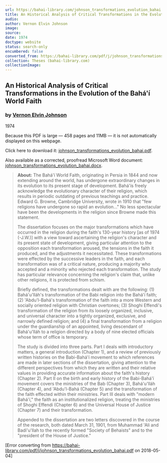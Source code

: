 ```yaml
---
url: https://bahai-library.com/johnson_transformations_evolution_bahai
title: An Historical Analysis of Critical Transformations in the Evolution of the Bahá'í World Faith
audio: 
author: Vernon Elvin Johnson
image: 
source: 
date: 1974
doctype: website
status: search-only
encumbered: false
converted_from: https://bahai-library.com/pdf/j/johnson_transformations_evolution_bahai.pdf
collection: Theses (bahai-library.com)
collectionImage: 
---
```



## An Historical Analysis of Critical Transformations in the Evolution of the Bahá'í World Faith

### by [Vernon Elvin Johnson](https://bahai-library.com/author/Vernon+Elvin+Johnson)

1974


Because this PDF is large — 458 pages and 11MB — it is not automatically displayed on this webpage.

Click here to download it: [johnson\_transformations\_evolution_bahai.pdf](https://bahai-library.com/pdf/j/johnson_transformations_evolution_bahai.pdf).

Also available as a corrected, proofread Microsoft Word document: [johnson\_transformations\_evolution_bahai.docx](https://bahai-library.com/docs/j/johnson_transformations_evolution_bahai.docx).

> **About:** The Bahá'í World Faith, originating in Persia in 1844 and now extending around the world, has undergone extraordinary changes in its evolution to its present stage of development. Bahá'ís freely acknowledge the evolutionary character of their religion, which results in periodic outdating of previous teachings and practice. Edward G. Browne, Cambridge University, wrote in 1910 that "few religions have undergone so rapid an evolution..." No less spectacular have been the developments in the religion since Browne made this statement.
> 
> The dissertation focuses on the major transformations which have occurred in the religion during the faith's 130-year history \[as of 1974 (-J.W.)\] with a view toward ascertaining the religion's character and its present state of development, giving particular attention to the opposition each transformation aroused, the tensions in the faith it produced, and the adjustments it necessitated. These transformations were effected by the successive leaders in the faith, and each transformation was of a critical nature, producing a majority who accepted and a minority who rejected each transformation. The study has particular relevance concerning the religion's claim that, unlike other religions, it is protected from schism.
> 
> Briefly defined, the transformations dealt with are the following: (1) Bahá'u'lláh's transformation of the Babi religion into the Bahá'í faith; (2) 'Abdu'l-Bahá's transformation of the faith into a more Western and socially oriented religion with Christian overtones; (3) Shoghi Effendi's transformation of the religion from its loosely organized, inclusive, and universal character into a tightly organized, exclusive, and narrowly defined religion; and (4) a final transformation from a religion under the guardianship of an appointed, living descendant of Bahá'u'lláh to a religion directed by a body of nine elected officials whose term of office is temporary.
> 
> The study is divided into three parts. Part I deals with introductory matters, a general introduction (Chapter 1), and a review of previously written histories on the Babi-Bahá'í movement to which references are made in later sections of the dissertation, giving attention to the different perspectives from which they are written and their relative values in providing accurate information about the faith's history (Chapter 2). Part II on the birth and early history of the Babi-Bahá'í movement covers the ministries of the Bab (Chapter 3), Bahá'u'lláh (Chapter 4), and 'Abdu'l-Bahá (Chapter 5) and the transformation of the faith effected within their ministries. Part III deals with "modern Bahá'í," the faith as an institutionalized religion, treating the ministries of Shoghi Effendi (Chapter 6) and the Universal House of Justice (Chapter 7) and their transformation.
> 
> Appended to the dissertation are two letters discovered in the course of the research, both dated March 31, 1901, from Muhammad 'Ali and Badi'u'llah to the recently formed "Society of Behaists" and to the "president of the House of Justice."



[Error converting from https://bahai-library.com/pdf/j/johnson_transformations_evolution_bahai.pdf on 2018-05-04]



